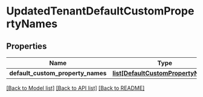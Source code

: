 # UpdatedTenantDefaultCustomPropertyNames


## Properties
Name | Type | Description | Notes
------------ | ------------- | ------------- | -------------
**default_custom_property_names** | [**list[DefaultCustomPropertyNames]**](DefaultCustomPropertyNames.md) |  | [optional] 

[[Back to Model list]](../README.md#documentation-for-models) [[Back to API list]](../README.md#documentation-for-api-endpoints) [[Back to README]](../README.md)


